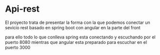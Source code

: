 # Api-rest

El proyecto trata de presentar la forma con la que podemos conectar un sevicio rest basado en spring boot con 
angular en la parte del front 

para ello todo lo que conlleva spring esta conectando y escuchando por el puerto 8080 
mientras que angular esta preparado para escuchar en el puerto 3000
